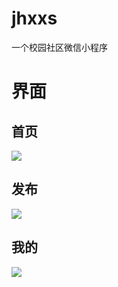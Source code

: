 # jhxxs
 一个校园社区微信小程序
# 界面
## 首页
![](https://cdn.jsdelivr.net/gh/zguolee/cloud_images/A87F4C090A093917C637E9908CFCE9E5.png)

## 发布
![](https://cdn.jsdelivr.net/gh/zguolee/cloud_images/26E79312CF64602CA9D202E42D6256DD.png)

## 我的
![](https://cdn.jsdelivr.net/gh/zguolee/cloud_images/15F71ECBB6480FA9544305D936A82C58.png)
